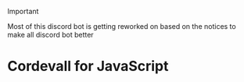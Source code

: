 > [!IMPORTANT]
> Most of this discord bot is getting reworked on based on the notices to make all discord bot better

# Cordevall for JavaScript

